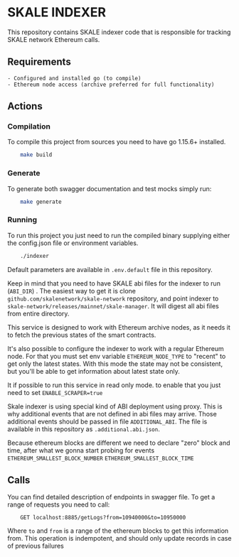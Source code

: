 # SKALE INDEXER

This repository contains SKALE indexer code that is responsible for tracking SKALE network Ethereum calls.

## Requirements
    - Configured and installed go (to compile)
    - Ethereum node access (archive preferred for full functionality)

## Actions

### Compilation
To compile this project from sources you need to have go 1.15.6+ installed.

```bash
    make build
```

### Generate
To generate both swagger documentation and test mocks simply run:
```bash
    make generate
```

### Running
To run this project you just need to run the compiled binary supplying either the config.json file or environment variables.

```bash
    ./indexer
```

Default parameters are available in `.env.default` file in this repository.

Keep in mind that you need to have SKALE abi files for the indexer to run (`ABI_DIR`) . The easiest way to get it is clone `github.com/skalenetwork/skale-network` repository, and point indexer to `skale-network/releases/mainnet/skale-manager`. It will digest all abi files from entire directory.

This service is designed to work with Ethereum archive nodes, as it needs it to fetch the previous states of the smart contracts. 

It's also possible to configure the indexer to work with a regular Ethereum node. For that you must set env variable `ETHEREUM_NODE_TYPE` to "recent" to get only the latest states. With this mode the state may not be consistent, but you'll be able to get information about latest state only.

It if possible to run this service in read only mode. to enable that you just need to set `ENABLE_SCRAPER=true`

Skale indexer is using special kind of ABI deployment using proxy. This is why additional events that are not defined in abi files may arrive. Those additional events should be passed in file  `ADDITIONAL_ABI`. The file is available in this repository as `.additional.abi.json`.

Because ethereum blocks are different we need to declare "zero" block and time, after what we gonna start probing for events `ETHEREUM_SMALLEST_BLOCK_NUMBER` `ETHEREUM_SMALLEST_BLOCK_TIME`

## Calls

You can find detailed description of endpoints in swagger file.
To get a range of requests you need to call:

```
    GET localhost:8885/getLogs?from=10940000&to=10950000
```

Where `to` and `from` is a range of the ethereum blocks to get this information from.
This operation is indempotent, and should only update records in case of previous failures
